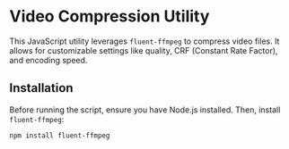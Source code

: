 # Video Compression Utility

This JavaScript utility leverages `fluent-ffmpeg` to compress video files. It allows for customizable settings like quality, CRF (Constant Rate Factor), and encoding speed.

## Installation

Before running the script, ensure you have Node.js installed. Then, install `fluent-ffmpeg`:

```bash
npm install fluent-ffmpeg

